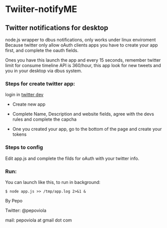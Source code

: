 # Twiiter-notifyME #

## Twitter notifications for desktop ##

 node.js wrapper to dbus notifications, only works under linux enviroment 
 Because twitter only allow oAuth clients apps you have to create your app
 first, and complete the oauth fields.

 Ones you have this launch the app and every 15 seconds, remember twitter limit
 for consume timeline API is 360/hour, this app look for new tweets and you in
 your desktop via dbus system.

### Steps for create twitter app: ###

  [twitter dev]:"https://dev.twitter.com/apps"
  login in [twitter dev]
 
  * Create new app
 
  * Complete Name, Description and website fields, agree with the devs rules and complete the capcha
  
  * One you created your app, go to the bottom of the page and create your tokens

### Steps to config ###
  Edit app.js and complete the filds for oAuth with your twitter info.


### Run: ###
 
 You can launch like this, to run in background:
 
 	$ node app.js >> /tmp/app.log 2>&1 &
 


By Pepo

Twitter: @pepoviola

mail: pepoviola at gmail dot com

